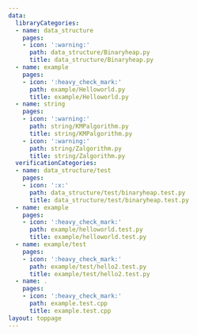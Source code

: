 ```yaml
---
data:
  libraryCategories:
  - name: data_structure
    pages:
    - icon: ':warning:'
      path: data_structure/Binaryheap.py
      title: data_structure/Binaryheap.py
  - name: example
    pages:
    - icon: ':heavy_check_mark:'
      path: example/Helloworld.py
      title: example/Helloworld.py
  - name: string
    pages:
    - icon: ':warning:'
      path: string/KMPalgorithm.py
      title: string/KMPalgorithm.py
    - icon: ':warning:'
      path: string/Zalgorithm.py
      title: string/Zalgorithm.py
  verificationCategories:
  - name: data_structure/test
    pages:
    - icon: ':x:'
      path: data_structure/test/binaryheap.test.py
      title: data_structure/test/binaryheap.test.py
  - name: example
    pages:
    - icon: ':heavy_check_mark:'
      path: example/helloworld.test.py
      title: example/helloworld.test.py
  - name: example/test
    pages:
    - icon: ':heavy_check_mark:'
      path: example/test/hello2.test.py
      title: example/test/hello2.test.py
  - name: .
    pages:
    - icon: ':heavy_check_mark:'
      path: example.test.cpp
      title: example.test.cpp
layout: toppage
---
```

